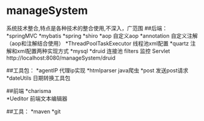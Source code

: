 # manageSystem
系统技术整合,特点是各种技术的整合使用,不深入，广范围
##后端：
*springMVC 
*mybatis 
*spring 
*shiro
*aop    自定义aop
*annotation  自定义注解  （aop和注解结合使用）
*ThreadPoolTaskExecutor   线程池xml配置
*quartz  注解和xml配置两种实现方式
*mysql
*druid   连接池  filters 监控 Servlet  http://localhost:8080/manageSystem/druid

##工具包：
*agentIP  代理ip实现
*htmlparser   java爬虫
*post   发送post请求
*dateUtils  日期转换工具包

##前端
*charisma  
*Ueditor   前端文本编辑器

##工具：
*maven
*git


